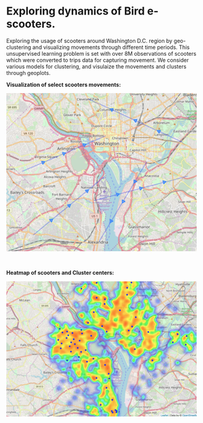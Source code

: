 # Exploring dynamics of Bird e-scooters.

Exploring the usage of scooters around Washington D.C. region by geo-clustering and visualizing movements through different time periods. This unsupervised learning problem is set with over 8M observations of scooters which were converted to trips data for capturing movement. We consider various models for clustering, and visulaize the movements and clusters through geoplots. 


**Visualization of select scooters movements:**

<img src="https://github.com/himanshu20792/BirdProject/blob/master/StationaryScooters/Images/Individual_Scooter_Movement.png" width="600" >

<p>&nbsp;</p>

**Heatmap of scooters and Cluster centers:**

<img src="https://github.com/himanshu20792/BirdProject/blob/master/StationaryScooters/Images/Stationary_Scooters_Cluster.png" width="600" >
